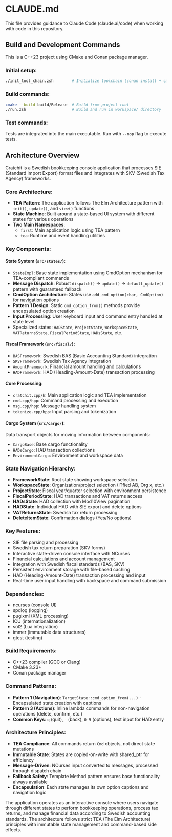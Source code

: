 # CLAUDE.md

This file provides guidance to Claude Code (claude.ai/code) when working with code in this repository.

## Build and Development Commands

This is a C++23 project using CMake and Conan package manager.

### Initial setup:
```bash
./init_tool_chain.zsh        # Initialize toolchain (conan install + cmake preset)
```

### Build commands:
```bash
cmake --build build/Release  # Build from project root
./run.zsh                    # Build and run in workspace/ directory
```

### Test commands:
Tests are integrated into the main executable. Run with `--nop` flag to execute tests.

## Architecture Overview

Cratchit is a Swedish bookkeeping console application that processes SIE (Standard Import Export) format files and integrates with SKV (Swedish Tax Agency) frameworks.

### Core Architecture:
- **TEA Pattern**: The application follows The Elm Architecture pattern with `init()`, `update()`, and `view()` functions
- **State Machine**: Built around a state-based UI system with different states for various operations
- **Two Main Namespaces**:
  - `first`: Main application logic using TEA pattern
  - `tea`: Runtime and event handling utilities

### Key Components:

#### State System (`src/states/`):
- `StateImpl`: Base state implementation using CmdOption mechanism for TEA-compliant commands
- **Message Dispatch**: Robust `dispatch()` → `update()` → `default_update()` pattern with guaranteed fallback
- **CmdOption Architecture**: States use `add_cmd_option(char, CmdOption)` for navigation options
- **Pattern 1 Design**: Static `cmd_option_from()` methods provide encapsulated option creation
- **Input Processing**: User keyboard input and command entry handled at state level
- Specialized states: `HADState`, `ProjectState`, `WorkspaceState`, `VATReturnsState`, `FiscalPeriodState`, `HADsState`, etc.

#### Fiscal Framework (`src/fiscal/`):
- `BASFramework`: Swedish BAS (Basic Accounting Standard) integration  
- `SKVFramework`: Swedish Tax Agency integration
- `AmountFramework`: Financial amount handling and calculations
- `HADFramework`: HAD (Heading-Amount-Date) transaction processing

#### Core Processing:
- `cratchit.cpp/h`: Main application logic and TEA implementation
- `cmd.cpp/hpp`: Command processing and execution
- `msg.cpp/hpp`: Message handling system
- `tokenize.cpp/hpp`: Input parsing and tokenization

#### Cargo System (`src/cargo/`):
Data transport objects for moving information between components:
- `CargoBase`: Base cargo functionality
- `HADsCargo`: HAD transaction collections
- `EnvironmentCargo`: Environment and workspace data

### State Navigation Hierarchy:
- **FrameworkState**: Root state showing workspace selection
- **WorkspaceState**: Organization/project selection (ITfied AB, Org x, etc.)
- **ProjectState**: Fiscal year/quarter selection with environment persistence
- **FiscalPeriodState**: HAD transactions and VAT returns access
- **HADsState**: HAD collection with Mod10View pagination
- **HADState**: Individual HAD with SIE export and delete options
- **VATReturnsState**: Swedish tax return processing
- **DeleteItemState**: Confirmation dialogs (Yes/No options)

### Key Features:
- SIE file parsing and processing
- Swedish tax return preparation (SKV forms)
- Interactive state-driven console interface with NCurses
- Financial calculations and account management
- Integration with Swedish fiscal standards (BAS, SKV)
- Persistent environment storage with file-based caching
- HAD (Heading-Amount-Date) transaction processing and input
- Real-time user input handling with backspace and command submission

### Dependencies:
- ncurses (console UI)
- spdlog (logging)
- pugixml (XML processing) 
- ICU (internationalization)
- sol2 (Lua integration)
- immer (immutable data structures)
- gtest (testing)

### Build Requirements:
- C++23 compiler (GCC or Clang)
- CMake 3.23+
- Conan package manager

### Command Patterns:
- **Pattern 1 (Navigation)**: `TargetState::cmd_option_from(...)` - Encapsulated state creation with captions
- **Pattern 3 (Actions)**: Inline lambda commands for non-navigation operations (delete, confirm, etc.)
- **Common Keys**: `q` (quit), `-` (back), `0-9` (options), text input for HAD entry

### Architecture Principles:
- **TEA Compliance**: All commands return `Cmd` objects, not direct state mutations
- **Immutable State**: States are copied-on-write with shared_ptr for efficiency
- **Message-Driven**: NCurses input converted to messages, processed through dispatch chain
- **Fallback Safety**: Template Method pattern ensures base functionality always available
- **Encapsulation**: Each state manages its own option captions and navigation logic

The application operates as an interactive console where users navigate through different states to perform bookkeeping operations, process tax returns, and manage financial data according to Swedish accounting standards. The architecture follows strict TEA (The Elm Architecture) principles with immutable state management and command-based side effects.